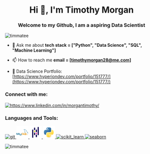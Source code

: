 <h1 align="center">Hi 👋, I'm Timothy Morgan</h1>
<h3 align="center">Welcome to my Github, I am a aspiring Data Scientist</h3>

<p align="left"> <img src="https://komarev.com/ghpvc/?username=timmatee&label=Profile%20views&color=0e75b6&style=flat" alt="timmatee" /> </p>

- 💬 Ask me about **tech stack = ["Python", "Data Science", "SQL", "Machine Learning"]**

- 📫 How to reach me **email = [timothymorgan28@me.com]**

- 📄 Data Science Portfolio: [https://www.hyperiondev.com/portfolio/151777/](https://www.hyperiondev.com/portfolio/151777/)

<h3 align="left">Connect with me:</h3>
<p align="left">
<a href="https://linkedin.com/in/https://www.linkedin.com/in/morgantimothy/" target="blank"><img align="center" src="https://raw.githubusercontent.com/rahuldkjain/github-profile-readme-generator/master/src/images/icons/Social/linked-in-alt.svg" alt="https://www.linkedin.com/in/morgantimothy/" height="30" width="40" /></a>
</p>

<h3 align="left">Languages and Tools:</h3>
<p align="left"> <a href="https://git-scm.com/" target="_blank" rel="noreferrer"> <img src="https://www.vectorlogo.zone/logos/git-scm/git-scm-icon.svg" alt="git" width="40" height="40"/> </a> <a href="https://www.mysql.com/" target="_blank" rel="noreferrer"> <img src="https://raw.githubusercontent.com/devicons/devicon/master/icons/mysql/mysql-original-wordmark.svg" alt="mysql" width="40" height="40"/> </a> <a href="https://pandas.pydata.org/" target="_blank" rel="noreferrer"> <img src="https://raw.githubusercontent.com/devicons/devicon/2ae2a900d2f041da66e950e4d48052658d850630/icons/pandas/pandas-original.svg" alt="pandas" width="40" height="40"/> </a> <a href="https://www.python.org" target="_blank" rel="noreferrer"> <img src="https://raw.githubusercontent.com/devicons/devicon/master/icons/python/python-original.svg" alt="python" width="40" height="40"/> </a> <a href="https://scikit-learn.org/" target="_blank" rel="noreferrer"> <img src="https://upload.wikimedia.org/wikipedia/commons/0/05/Scikit_learn_logo_small.svg" alt="scikit_learn" width="40" height="40"/> </a> <a href="https://seaborn.pydata.org/" target="_blank" rel="noreferrer"> <img src="https://seaborn.pydata.org/_images/logo-mark-lightbg.svg" alt="seaborn" width="40" height="40"/> </a> </p>

<p><img align="center" src="https://github-readme-stats.vercel.app/api/top-langs?username=timmatee&show_icons=true&locale=en&layout=compact" alt="timmatee" /></p>
